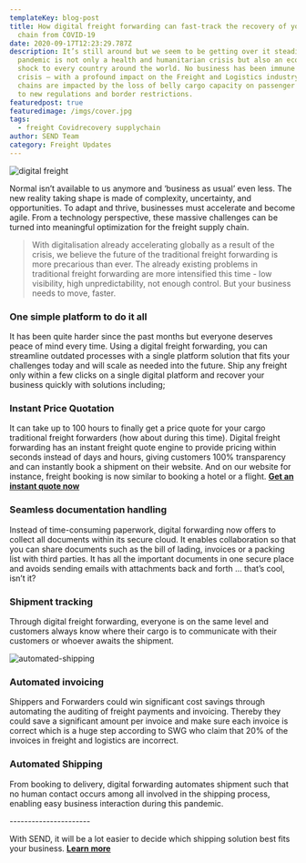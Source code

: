 ```yaml
---
templateKey: blog-post
title: How digital freight forwarding can fast-track the recovery of your supply
  chain from COVID-19
date: 2020-09-17T12:23:29.787Z
description: It’s still around but we seem to be getting over it steadily.  The
  pandemic is not only a health and humanitarian crisis but also an economic
  shock to every country around the world. No business has been immune to the
  crisis – with a profound impact on the Freight and Logistics industry. Supply
  chains are impacted by the loss of belly cargo capacity on passenger flights
  to new regulations and border restrictions.
featuredpost: true
featuredimage: /imgs/cover.jpg
tags:
  - freight Covidrecovery supplychain
author: SEND Team
category: Freight Updates
---
```


![digital freight](/imgs/cover.jpg)

<!--StartFragment-->

Normal isn’t available to us anymore and ‘business as usual’ even less. The new reality taking shape is made of complexity, uncertainty, and opportunities. To adapt and thrive, businesses must accelerate and become agile. From a technology perspective, these massive challenges can be turned into meaningful optimization for the freight supply chain.

> With digitalisation already accelerating globally as a result of the crisis, we believe the future of the traditional freight forwarding is more precarious than ever. The already existing problems in traditional freight forwarding are more intensified this time - low visibility, high unpredictability, not enough control. But your business needs to move, faster.

### One simple platform to do it all

It has been quite harder since the past months but everyone deserves peace of mind every time. Using a digital freight forwarding, you can streamline outdated processes with a single platform solution that fits your challenges today and will scale as needed into the future. Ship any freight only within a few clicks on a single digital platform and recover your business quickly with solutions including;

### Instant Price Quotation

It can take up to 100 hours to finally get a price quote for your cargo traditional freight forwarders (how about during this time). Digital freight forwarding has an instant freight quote engine to provide pricing within seconds instead of days and hours, giving customers 100% transparency and can instantly book a shipment on their website. And on our website for instance, freight booking is now similar to booking a hotel or a flight. [](https://bit.ly/sendRFQ)**[Get an instant quote now](https://bit.ly/sendRFQ)**

### Seamless documentation handling

Instead of time-consuming paperwork, digital forwarding now offers to collect all documents within its secure cloud. It enables collaboration so that you can share documents such as the bill of lading, invoices or a packing list with third parties. It has all the important documents in one secure place and avoids sending emails with attachments back and forth … that’s cool, isn’t it?

### Shipment tracking

Through digital freight forwarding, everyone is on the same level and customers always know where their cargo is to communicate with their customers or whoever awaits the shipment.

![automated-shipping](/imgs/automated_shipping.png "Automated Shipping")

### Automated invoicing

Shippers and Forwarders could win significant cost savings through automating the auditing of freight payments and invoicing. Thereby they could save a significant amount per invoice and make sure each invoice is correct which is a huge step according to SWG who claim that 20% of the invoices in freight and logistics are incorrect.

### Automated Shipping

From booking to delivery, digital forwarding automates shipment such that no human contact occurs among all involved in the shipping process, enabling easy business interaction during this pandemic.

\----------------------

With SEND, it will be a lot easier to decide which shipping solution best fits your business. **[Learn more](trysend.com)**

<!--EndFragment-->
